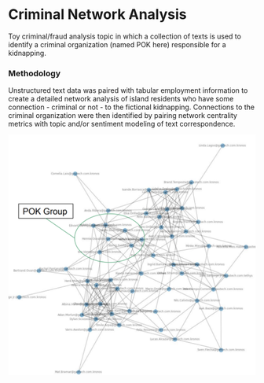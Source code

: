 # Criminal Network Analysis  
Toy criminal/fraud analysis topic in which a collection of texts is used to identify a criminal organization (named POK here) responsible for a kidnapping.  

### Methodology
Unstructured text data was paired with tabular employment information to create a detailed network analysis of island residents who have some connection - criminal or not - to the fictional kidnapping. Connections to the criminal organization were then identified by pairing network centrality metrics with topic and/or sentiment modeling of text correspondence.

![alt text](https://github.com/travisspear/criminal_network_analysis/blob/master/criminal_network_annotated.png?raw=true)
